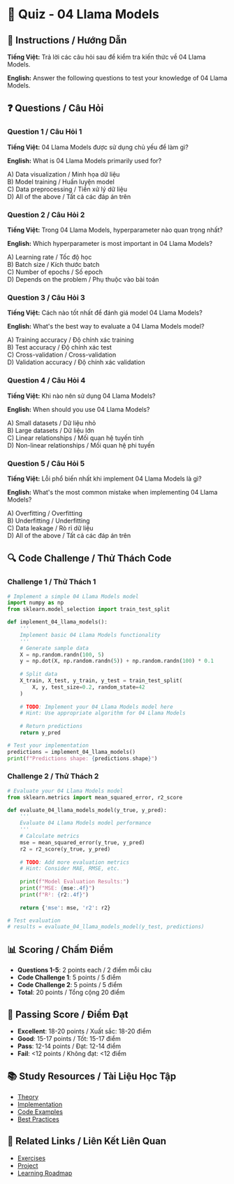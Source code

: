 # 🧠 Quiz - 04 Llama Models

## 📝 Instructions / Hướng Dẫn

**Tiếng Việt:** Trả lời các câu hỏi sau để kiểm tra kiến thức về 04 Llama Models.

**English:** Answer the following questions to test your knowledge of 04 Llama Models.

## ❓ Questions / Câu Hỏi

### Question 1 / Câu Hỏi 1
**Tiếng Việt:** 04 Llama Models được sử dụng chủ yếu để làm gì?

**English:** What is 04 Llama Models primarily used for?

A) Data visualization / Minh họa dữ liệu  
B) Model training / Huấn luyện model  
C) Data preprocessing / Tiền xử lý dữ liệu  
D) All of the above / Tất cả các đáp án trên

### Question 2 / Câu Hỏi 2
**Tiếng Việt:** Trong 04 Llama Models, hyperparameter nào quan trọng nhất?

**English:** Which hyperparameter is most important in 04 Llama Models?

A) Learning rate / Tốc độ học  
B) Batch size / Kích thước batch  
C) Number of epochs / Số epoch  
D) Depends on the problem / Phụ thuộc vào bài toán

### Question 3 / Câu Hỏi 3
**Tiếng Việt:** Cách nào tốt nhất để đánh giá model 04 Llama Models?

**English:** What's the best way to evaluate a 04 Llama Models model?

A) Training accuracy / Độ chính xác training  
B) Test accuracy / Độ chính xác test  
C) Cross-validation / Cross-validation  
D) Validation accuracy / Độ chính xác validation

### Question 4 / Câu Hỏi 4
**Tiếng Việt:** Khi nào nên sử dụng 04 Llama Models?

**English:** When should you use 04 Llama Models?

A) Small datasets / Dữ liệu nhỏ  
B) Large datasets / Dữ liệu lớn  
C) Linear relationships / Mối quan hệ tuyến tính  
D) Non-linear relationships / Mối quan hệ phi tuyến

### Question 5 / Câu Hỏi 5
**Tiếng Việt:** Lỗi phổ biến nhất khi implement 04 Llama Models là gì?

**English:** What's the most common mistake when implementing 04 Llama Models?

A) Overfitting / Overfitting  
B) Underfitting / Underfitting  
C) Data leakage / Rò rỉ dữ liệu  
D) All of the above / Tất cả các đáp án trên

## 🔍 Code Challenge / Thử Thách Code

### Challenge 1 / Thử Thách 1
```python
# Implement a simple 04 Llama Models model
import numpy as np
from sklearn.model_selection import train_test_split

def implement_04_llama_models():
    '''
    Implement basic 04 Llama Models functionality
    '''
    # Generate sample data
    X = np.random.randn(100, 5)
    y = np.dot(X, np.random.randn(5)) + np.random.randn(100) * 0.1
    
    # Split data
    X_train, X_test, y_train, y_test = train_test_split(
        X, y, test_size=0.2, random_state=42
    )
    
    # TODO: Implement your 04 Llama Models model here
    # Hint: Use appropriate algorithm for 04 Llama Models
    
    # Return predictions
    return y_pred

# Test your implementation
predictions = implement_04_llama_models()
print(f"Predictions shape: {predictions.shape}")
```

### Challenge 2 / Thử Thách 2
```python
# Evaluate your 04 Llama Models model
from sklearn.metrics import mean_squared_error, r2_score

def evaluate_04_llama_models_model(y_true, y_pred):
    '''
    Evaluate 04 Llama Models model performance
    '''
    # Calculate metrics
    mse = mean_squared_error(y_true, y_pred)
    r2 = r2_score(y_true, y_pred)
    
    # TODO: Add more evaluation metrics
    # Hint: Consider MAE, RMSE, etc.
    
    print(f"Model Evaluation Results:")
    print(f"MSE: {mse:.4f}")
    print(f"R²: {r2:.4f}")
    
    return {'mse': mse, 'r2': r2}

# Test evaluation
# results = evaluate_04_llama_models_model(y_test, predictions)
```

## 📊 Scoring / Chấm Điểm

- **Questions 1-5**: 2 points each / 2 điểm mỗi câu
- **Code Challenge 1**: 5 points / 5 điểm
- **Code Challenge 2**: 5 points / 5 điểm
- **Total**: 20 points / Tổng cộng 20 điểm

## 🎯 Passing Score / Điểm Đạt

- **Excellent**: 18-20 points / Xuất sắc: 18-20 điểm
- **Good**: 15-17 points / Tốt: 15-17 điểm  
- **Pass**: 12-14 points / Đạt: 12-14 điểm
- **Fail**: <12 points / Không đạt: <12 điểm

## 📚 Study Resources / Tài Liệu Học Tập

- [Theory](./THEORY_04_llama_models.md)
- [Implementation](./IMPLEMENTATION_04_llama_models.md)
- [Code Examples](./CODE_EXAMPLES_04_llama_models.md)
- [Best Practices](./BEST_PRACTICES_04_llama_models.md)

## 🔗 Related Links / Liên Kết Liên Quan

- [Exercises](./EXERCISES_04_llama_models.md)
- [Project](./PROJECT_04_llama_models.md)
- [Learning Roadmap](./LEARNING_ROADMAP_04_llama_models.md)
